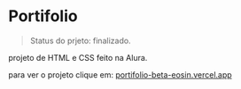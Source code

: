 # Portifolio

> Status do prjeto: finalizado.

projeto de HTML e CSS feito na Alura.


para ver o projeto clique em: <a href = 'https://portifolio-beta-eosin.vercel.app'>portifolio-beta-eosin.vercel.app</a>

